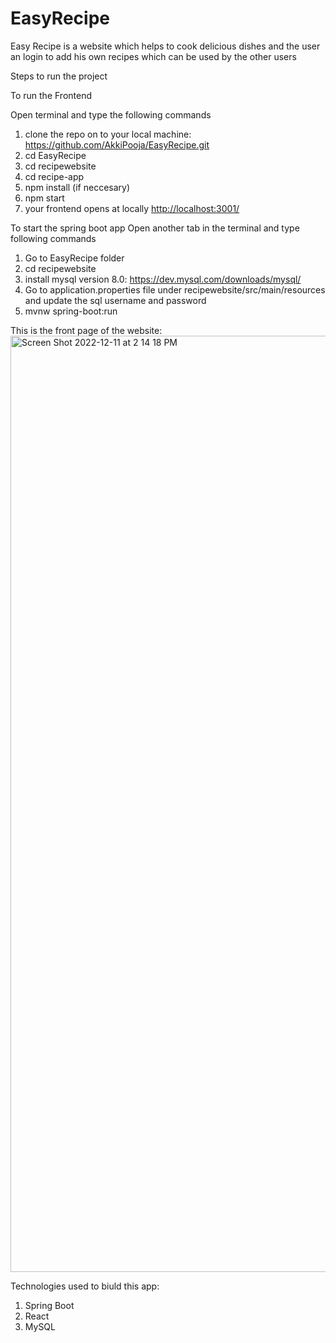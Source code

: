 # EasyRecipe
Easy Recipe is a website which helps to cook delicious dishes and the user an login to add his own recipes which can be used by the other users


Steps to run the project

To run the Frontend

Open terminal and type the following commands
1. clone the repo on to your local machine: https://github.com/AkkiPooja/EasyRecipe.git
2. cd EasyRecipe
3. cd recipewebsite
4. cd recipe-app 
5. npm install (if neccesary)
6. npm start
7. your frontend opens at locally <http://localhost:3001/>

To start the spring boot app
Open another tab in the terminal and type following commands
1. Go to EasyRecipe folder
2. cd recipewebsite
3. install mysql version 8.0: https://dev.mysql.com/downloads/mysql/
4. Go to application.properties file under recipewebsite/src/main/resources and update the sql username and password
5. mvnw spring-boot:run

This is the front page of the website:
<img width="1498" alt="Screen Shot 2022-12-11 at 2 14 18 PM" src="https://user-images.githubusercontent.com/113392025/206923969-bcbf0d14-8302-4643-8f06-f2c90ddc709a.png">


Technologies used to biuld this app:

1. Spring Boot 
2. React
3. MySQL 



